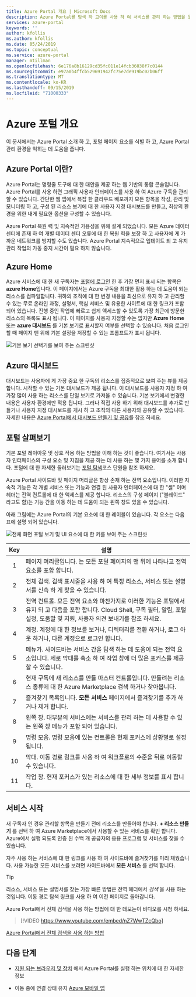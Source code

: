 ```yaml
---
title: Azure Portal 개요 | Microsoft Docs
description: Azure Portal를 탐색 하 고이를 사용 하 여 서비스를 관리 하는 방법을 알아봅니다.
services: azure-portal
keywords: ''
author: kfollis
ms.author: kfollis
ms.date: 05/24/2019
ms.topic: conceptual
ms.service: azure-portal
manager: mtillman
ms.openlocfilehash: 6e176a8b16129cd35fc011e14fcb36038f7c0144
ms.sourcegitcommit: e97a0b4ffcb529691942fc75e7de919bc02b06ff
ms.translationtype: MT
ms.contentlocale: ko-KR
ms.lasthandoff: 09/15/2019
ms.locfileid: "71000333"
---
```

# <a name="azure-portal-overview"></a>Azure 포털 개요

이 문서에서는 Azure Portal 소개 하 고, 포털 페이지 요소를 식별 하 고, Azure Portal 관리 환경을 익히는 데 도움을 줍니다.

## <a name="what-is-the-azure-portal"></a>Azure Portal 이란?

Azure Portal는 명령줄 도구에 대 한 대안을 제공 하는 웹 기반의 통합 콘솔입니다. Azure Portal를 사용 하면 그래픽 사용자 인터페이스를 사용 하 여 Azure 구독을 관리할 수 있습니다. 간단한 웹 앱에서 복잡 한 클라우드 배포까지 모든 항목을 작성, 관리 및 모니터링 하 고, 구성 된 리소스 보기에 대 한 사용자 지정 대시보드를 만들고, 최상의 환경을 위한 내게 필요한 옵션을 구성할 수 있습니다.

Azure Portal 복원 력 및 지속적인 가용성을 위해 설계 되었습니다. 모든 Azure 데이터 센터에 존재 하 여 개별 데이터 센터 오류에 대 한 복원 력을 보장 하 고 사용자에 게 가까운 네트워크를 방지할 수도 있습니다. Azure Portal 지속적으로 업데이트 되 고 유지 관리 작업의 가동 중지 시간이 필요 하지 않습니다.

## <a name="azure-home"></a>Azure Home

Azure 서비스에 대 한 새 구독자는 [포털에 로그인](https://portal.azure.com) 한 후 가장 먼저 표시 되는 항목은 **azure Home**입니다. 이 페이지에서는 Azure 구독을 최대한 활용 하는 데 도움이 되는 리소스를 컴파일합니다. 귀하의 조직에 대 한 변경 내용을 최신으로 유지 하 고 관리할 수 있는 무료 온라인 과정, 설명서, 핵심 서비스 및 유용한 사이트에 대 한 링크가 포함 되어 있습니다. 진행 중인 작업에 빠르고 쉽게 액세스할 수 있도록 가장 최근에 방문한 리소스의 목록도 표시 됩니다. 이 페이지를 사용자 지정할 수는 없지만 **Azure Home** 또는 **azure 대시보드** 를 기본 보기로 표시할지 여부를 선택할 수 있습니다. 처음 로그인 할 때 페이지 맨 위에 기본 설정을 저장할 수 있는 프롬프트가 표시 됩니다.

![기본 보기 선택기를 보여 주는 스크린샷](./media/azure-portal-overview/azure-portal-default-view.png)

## <a name="azure-dashboard"></a>Azure 대시보드

대시보드는 사용자에 게 가장 중요 한 구독의 리소스를 집중적으로 보여 주는 뷰를 제공 합니다. 시작할 수 있는 기본 대시보드가 제공 됩니다. 이 대시보드를 사용자 지정 하 여 가장 많이 사용 하는 리소스를 단일 보기로 가져올 수 있습니다. 기본 보기에서 변경한 내용은 사용자 환경에만 적용 됩니다. 그러나 직접 사용 하기 위해 대시보드를 추가로 만들거나 사용자 지정 대시보드를 게시 하 고 조직의 다른 사용자와 공유할 수 있습니다. 자세한 내용은 [Azure Portal에서 대시보드 만들기 및 공유](../azure-portal/azure-portal-dashboards.md)를 참조 하세요.

## <a name="getting-around-the-portal"></a>포털 살펴보기

기본 포털 레이아웃 및 상호 작용 하는 방법을 이해 하는 것이 좋습니다. 여기서는 사용자 인터페이스의 구성 요소 및 지침을 제공 하는 데 사용 하는 몇 가지 용어를 소개 합니다. 포털에 대 한 자세한 둘러보기는 [포털 탐색](https://docs.microsoft.com/learn/modules/tour-azure-portal/3-navigate-the-portal)코스 단원을 참조 하세요.

Azure Portal 사이드바 및 페이지 머리글은 항상 존재 하는 전역 요소입니다. 이러한 지속적 기능은 각 개별 서비스 또는 기능과 연결 된 사용자 인터페이스에 대 한 "셸" 이며 헤더는 전역 컨트롤에 대 한 액세스를 제공 합니다. 리소스의 구성 페이지 ("블레이드" 라고도 함)는 기능 간을 이동 하는 데 도움이 되는 왼쪽 창도 있을 수 있습니다.

아래 그림에는 Azure Portal의 기본 요소에 대 한 레이블이 있습니다. 각 요소는 다음 표에 설명 되어 있습니다.

![전체 화면 포털 보기 및 UI 요소에 대 한 키를 보여 주는 스크린샷](./media/azure-portal-overview/azure-portal-fullscreen-map.png)

|Key|설명
|:---:|---|
|1|페이지 머리글입니다. 는 모든 포털 페이지의 맨 위에 나타나고 전역 요소를 포함 합니다.|
|2| 전체 검색. 검색 표시줄을 사용 하 여 특정 리소스, 서비스 또는 설명서를 신속 하 게 찾을 수 있습니다.|
|3|전역 컨트롤. 모든 전역 요소와 마찬가지로 이러한 기능은 포털에서 유지 되 고 다음을 포함 합니다. Cloud Shell, 구독 필터, 알림, 포털 설정, 도움말 및 지원, 사용자 의견 보내기를 참조 하세요.|
|4|계정. 계정에 대 한 정보를 보거나, 디렉터리를 전환 하거나, 로그 아웃 하거나, 다른 계정으로 로그인 합니다.|
|5|메뉴가. 사이드바는 서비스 간을 탐색 하는 데 도움이 되는 전역 요소입니다. 세로 막대를 축소 하 여 작업 창에 더 많은 포커스를 제공할 수 있습니다.|
|6|현재 구독에 새 리소스를 만들 마스터 컨트롤입니다. 만들려는 리소스 종류에 대 한 Azure Marketplace 검색 하거나 찾아봅니다.|
|7|즐겨찾기 목록입니다. **모든 서비스** 페이지에서 즐겨찾기를 추가 하거나 제거 합니다.|
|8|왼쪽 창. 대부분의 서비스에는 서비스를 관리 하는 데 사용할 수 있는 왼쪽 창 메뉴가 포함 되어 있습니다.|
|9|명령 모음. 명령 모음에 있는 컨트롤은 현재 포커스에 상황별로 설정 됩니다.|
|10|막대. 이동 경로 링크를 사용 하 여 워크플로의 수준을 뒤로 이동할 수 있습니다.|
|11|작업 창.  현재 포커스가 있는 리소스에 대 한 세부 정보를 표시 합니다.|

## <a name="get-started-with-services"></a>서비스 시작

새 구독자 인 경우 관리할 항목을 만들기 전에 리소스를 만들어야 합니다. **+ 리소스 만들기** 를 선택 하 여 Azure Marketplace에서 사용할 수 있는 서비스를 확인 합니다. Azure에서 실행 되도록 인증 된 수백 개 공급자의 응용 프로그램 및 서비스를 찾을 수 있습니다.

자주 사용 하는 서비스에 대 한 링크를 사용 하 여 사이드바에 즐겨찾기를 미리 채웠습니다.  사용 가능한 모든 서비스를 보려면 사이드바에서 **모든 서비스** 를 선택 합니다.

> [!TIP]
> 리소스, 서비스 또는 설명서를 찾는 가장 빠른 방법은 전역 헤더에서 *검색* 을 사용 하는 것입니다. 이동 경로 탐색 링크를 사용 하 여 이전 페이지로 돌아갑니다.
>
Azure Portal에서 전체 검색을 사용 하는 방법에 대 한 데모는이 비디오를 시청 하세요.


> [!VIDEO https://www.youtube.com/embed/nZ7WwTZcQbo]

[Azure Portal에서 전체 검색을 사용 하는 방법](https://www.youtube.com/watch?v=nZ7WwTZcQbo)

## <a name="next-steps"></a>다음 단계

* [지원 되는 브라우저 및 장치](../azure-portal/azure-portal-supported-browsers-devices.md) 에서 Azure Portal를 실행 하는 위치에 대 한 자세한 정보

* 이동 중에 연결 상태 유지 [Azure 모바일 앱](https://azure.microsoft.com/features/azure-portal/mobile-app/)
